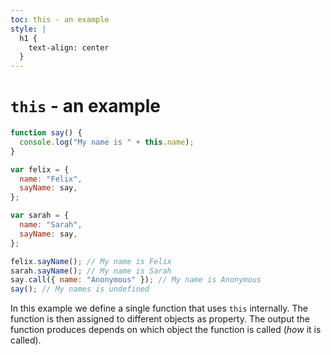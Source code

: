 ```yaml
---
toc: this - an example
style: |
  h1 {
    text-align: center
  }
---
```


# `this` - an example

```javascript
function say() {
  console.log("My name is " + this.name);
}

var felix = {
  name: "Felix",
  sayName: say,
};

var sarah = {
  name: "Sarah",
  sayName: say,
};

felix.sayName(); // My name is Felix
sarah.sayName(); // My name is Sarah
say.call({ name: "Anonymous" }); // My name is Anonymous
say(); // My names is undefined
```

In this example we define a single function that uses `this` internally. The
function is then assigned to different objects as property. The output the
function produces depends on which object the function is called (_how_ it is
called).
